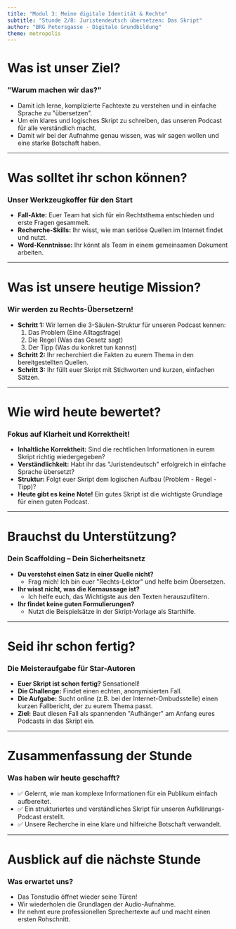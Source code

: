 ```yaml
---
title: "Modul 3: Meine digitale Identität & Rechte"
subtitle: "Stunde 2/8: Juristendeutsch übersetzen: Das Skript"
author: "BRG Petersgasse - Digitale Grundbildung"
theme: metropolis
---
```


# Was ist unser Ziel?

### "Warum machen wir das?"

-   Damit ich lerne, komplizierte Fachtexte zu verstehen und in einfache Sprache zu "übersetzen".
-   Um ein klares und logisches Skript zu schreiben, das unseren Podcast für alle verständlich macht.
-   Damit wir bei der Aufnahme genau wissen, was wir sagen wollen und eine starke Botschaft haben.

---

# Was solltet ihr schon können?

### Unser Werkzeugkoffer für den Start

-   **Fall-Akte:** Euer Team hat sich für ein Rechtsthema entschieden und erste Fragen gesammelt.
-   **Recherche-Skills:** Ihr wisst, wie man seriöse Quellen im Internet findet und nutzt.
-   **Word-Kenntnisse:** Ihr könnt als Team in einem gemeinsamen Dokument arbeiten.

---

# Was ist unsere heutige Mission?

### Wir werden zu Rechts-Übersetzern!

-   **Schritt 1:** Wir lernen die 3-Säulen-Struktur für unseren Podcast kennen:
    1.  Das Problem (Eine Alltagsfrage)
    2.  Die Regel (Was das Gesetz sagt)
    3.  Der Tipp (Was du konkret tun kannst)
-   **Schritt 2:** Ihr recherchiert die Fakten zu eurem Thema in den bereitgestellten Quellen.
-   **Schritt 3:** Ihr füllt euer Skript mit Stichworten und kurzen, einfachen Sätzen.

---

# Wie wird heute bewertet?

### Fokus auf Klarheit und Korrektheit!

-   **Inhaltliche Korrektheit:** Sind die rechtlichen Informationen in eurem Skript richtig wiedergegeben?
-   **Verständlichkeit:** Habt ihr das "Juristendeutsch" erfolgreich in einfache Sprache übersetzt?
-   **Struktur:** Folgt euer Skript dem logischen Aufbau (Problem - Regel - Tipp)?
-   **Heute gibt es keine Note!** Ein gutes Skript ist die wichtigste Grundlage für einen guten Podcast.

---

# Brauchst du Unterstützung?

### Dein Scaffolding – Dein Sicherheitsnetz

-   **Du verstehst einen Satz in einer Quelle nicht?**
    -   Frag mich! Ich bin euer "Rechts-Lektor" und helfe beim Übersetzen.
-   **Ihr wisst nicht, was die Kernaussage ist?**
    -   Ich helfe euch, das Wichtigste aus den Texten herauszufiltern.
-   **Ihr findet keine guten Formulierungen?**
    -   Nutzt die Beispielsätze in der Skript-Vorlage als Starthilfe.

---

# Seid ihr schon fertig?

### Die Meisteraufgabe für Star-Autoren

-   **Euer Skript ist schon fertig?** Sensationell!
-   **Die Challenge:** Findet einen echten, anonymisierten Fall.
-   **Die Aufgabe:** Sucht online (z.B. bei der Internet-Ombudsstelle) einen kurzen Fallbericht, der zu eurem Thema passt.
-   **Ziel:** Baut diesen Fall als spannenden "Aufhänger" am Anfang eures Podcasts in das Skript ein.

---

# Zusammenfassung der Stunde

### Was haben wir heute geschafft?

-   ✅ Gelernt, wie man komplexe Informationen für ein Publikum einfach aufbereitet.
-   ✅ Ein strukturiertes und verständliches Skript für unseren Aufklärungs-Podcast erstellt.
-   ✅ Unsere Recherche in eine klare und hilfreiche Botschaft verwandelt.

---

# Ausblick auf die nächste Stunde

### Was erwartet uns?

-   Das Tonstudio öffnet wieder seine Türen!
-   Wir wiederholen die Grundlagen der Audio-Aufnahme.
-   Ihr nehmt eure professionellen Sprechertexte auf und macht einen ersten Rohschnitt.

